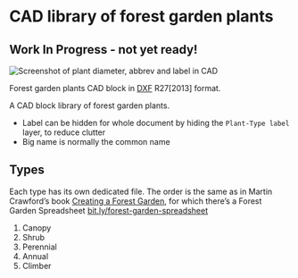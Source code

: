 # CAD library of forest garden plants

## Work In Progress - not yet ready!

![Screenshot of plant diameter, abbrev and label in CAD](https://res.cloudinary.com/growdigital/image/upload/v1603026905/forest-garden-cad.png)

Forest garden plants CAD block in [DXF](https://en.wikipedia.org/wiki/AutoCAD_DXF) R27[2013] format.

A CAD block library of forest garden plants. 

* Label can be hidden for whole document by hiding the `Plant-Type label` layer, to reduce clutter
* Big name is normally the common name

## Types

Each type has its own dedicated file. The order is the same as in Martin Crawford’s book [Creating a Forest Garden](https://www.agroforestry.co.uk/product/creating-a-forest-garden-2/), for which there’s a Forest Garden Spreadsheet [bit.ly/forest-garden-spreadsheet](https://bit.ly/forest-garden-spreadsheet)

1. Canopy
2. Shrub
3. Perennial
4. Annual
5. Climber
